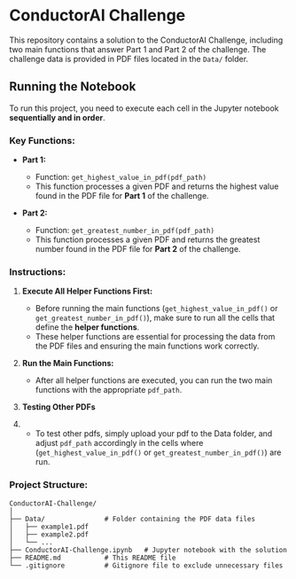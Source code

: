 # ConductorAI Challenge

This repository contains a solution to the ConductorAI Challenge, including two main functions that answer Part 1 and Part 2 of the challenge. The challenge data is provided in PDF files located in the `Data/` folder.

## Running the Notebook

To run this project, you need to execute each cell in the Jupyter notebook **sequentially and in order**.

### Key Functions:

- **Part 1:**
    - Function: `get_highest_value_in_pdf(pdf_path)`
    - This function processes a given PDF and returns the highest value found in the PDF file for **Part 1** of the challenge.

- **Part 2:**
    - Function: `get_greatest_number_in_pdf(pdf_path)`
    - This function processes a given PDF and returns the greatest number found in the PDF file for **Part 2** of the challenge.

### Instructions:

1. **Execute All Helper Functions First:**
    - Before running the main functions (`get_highest_value_in_pdf()` or `get_greatest_number_in_pdf()`), make sure to run all the cells that define the **helper functions**.
    - These helper functions are essential for processing the data from the PDF files and ensuring the main functions work correctly.

2. **Run the Main Functions:**
    - After all helper functions are executed, you can run the two main functions with the appropriate `pdf_path`.

3. **Testing Other PDFs**
4. - To test other pdfs, simply upload your pdf to the Data folder, and adjust `pdf_path` accordingly in the cells where (`get_highest_value_in_pdf()` or `get_greatest_number_in_pdf()`) are run.

### Project Structure:

```plaintext
ConductorAI-Challenge/
│
├── Data/               # Folder containing the PDF data files
│   ├── example1.pdf
│   ├── example2.pdf
│   └── ...
├── ConductorAI-Challenge.ipynb   # Jupyter notebook with the solution
├── README.md           # This README file
└── .gitignore          # Gitignore file to exclude unnecessary files
